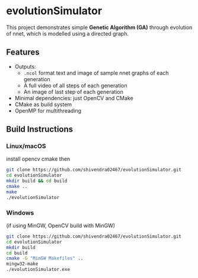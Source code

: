 # evolutionSimulator

This project demonstrates simple **Genetic Algorithm (GA)** through evolution of nnet, which is modelled using a directed graph.

## Features

- Outputs:
  - `.ncol` format text and image of sample nnet graphs of each generation
  - A full video of all steps of each generation
  - An image of last step of each generation
- Minimal dependencies: just OpenCV and CMake
- CMake as build system
- OpenMP for multithreading

## Build Instructions

### Linux/macOS

install opencv cmake then
```bash
git clone https://github.com/shivendra02467/evolutionSimulator.git
cd evolutionSimulator
mkdir build && cd build
cmake ..
make
./evolutionSimulator
```

### Windows
(if using MinGW, OpenCV build with MinGW)

```bash
git clone https://github.com/shivendra02467/evolutionSimulator.git
cd evolutionSimulator
mkdir build
cd build
cmake -G "MinGW Makefiles" ..
mingw32-make
./evolutionSimulator.exe
```
